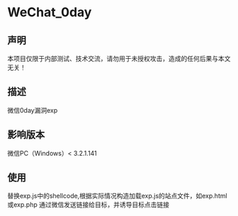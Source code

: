 # WeChat_0day

## 声明
本项目仅限于内部测试、技术交流，请勿用于未授权攻击，造成的任何后果与本文无关！

## 描述
微信0day漏洞exp

## 影响版本
微信PC（Windows）< 3.2.1.141

## 使用
替换exp.js中的shellcode,根据实际情况构造加载exp.js的站点文件，如exp.html或exp.php
通过微信发送链接给目标，并诱导目标点击链接
